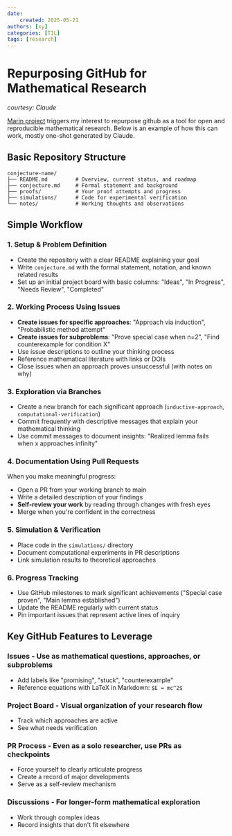 ```yaml
---
date:
    created: 2025-05-21
authors: [xy]
categories: [TIL]
tags: [research]
---
```


# Repurposing GitHub for Mathematical Research
<!-- more -->
*courtesy: Claude*

[Marin project](https://marin.readthedocs.io/en/latest/) triggers my interest to repurpose github as a tool for open and reproducible mathematical research. Below is an example of how this can work, mostly one-shot generated by Claude.  

## Basic Repository Structure

```
conjecture-name/
├── README.md         # Overview, current status, and roadmap
├── conjecture.md     # Formal statement and background
├── proofs/           # Your proof attempts and progress
├── simulations/      # Code for experimental verification
└── notes/            # Working thoughts and observations
```

## Simple Workflow

### 1. Setup & Problem Definition

- Create the repository with a clear README explaining your goal
- Write `conjecture.md` with the formal statement, notation, and known related results
- Set up an initial project board with basic columns: "Ideas", "In Progress", "Needs Review", "Completed"

### 2. Working Process Using Issues

- **Create issues for specific approaches**: "Approach via induction", "Probabilistic method attempt"
- **Create issues for subproblems**: "Prove special case when n=2", "Find counterexample for condition X"
- Use issue descriptions to outline your thinking process
- Reference mathematical literature with links or DOIs
- Close issues when an approach proves unsuccessful (with notes on why)

### 3. Exploration via Branches

- Create a new branch for each significant approach (`inductive-approach`, `computational-verification`)
- Commit frequently with descriptive messages that explain your mathematical thinking
- Use commit messages to document insights: "Realized lemma fails when x approaches infinity"

### 4. Documentation Using Pull Requests

When you make meaningful progress:
- Open a PR from your working branch to main
- Write a detailed description of your findings
- **Self-review your work** by reading through changes with fresh eyes
- Merge when you're confident in the correctness

### 5. Simulation & Verification

- Place code in the `simulations/` directory
- Document computational experiments in PR descriptions
- Link simulation results to theoretical approaches

### 6. Progress Tracking

- Use GitHub milestones to mark significant achievements ("Special case proven", "Main lemma established")
- Update the README regularly with current status
- Pin important issues that represent active lines of inquiry

## Key GitHub Features to Leverage

### **Issues** - Use as mathematical questions, approaches, or subproblems
   - Add labels like "promising", "stuck", "counterexample"
   - Reference equations with LaTeX in Markdown: `$E = mc^2$`

### **Project Board** - Visual organization of your research flow
   - Track which approaches are active
   - See what needs verification

### **PR Process** - Even as a solo researcher, use PRs as checkpoints
   - Force yourself to clearly articulate progress
   - Create a record of major developments
   - Serve as a self-review mechanism

### **Discussions** - For longer-form mathematical exploration
   - Work through complex ideas
   - Record insights that don't fit elsewhere
